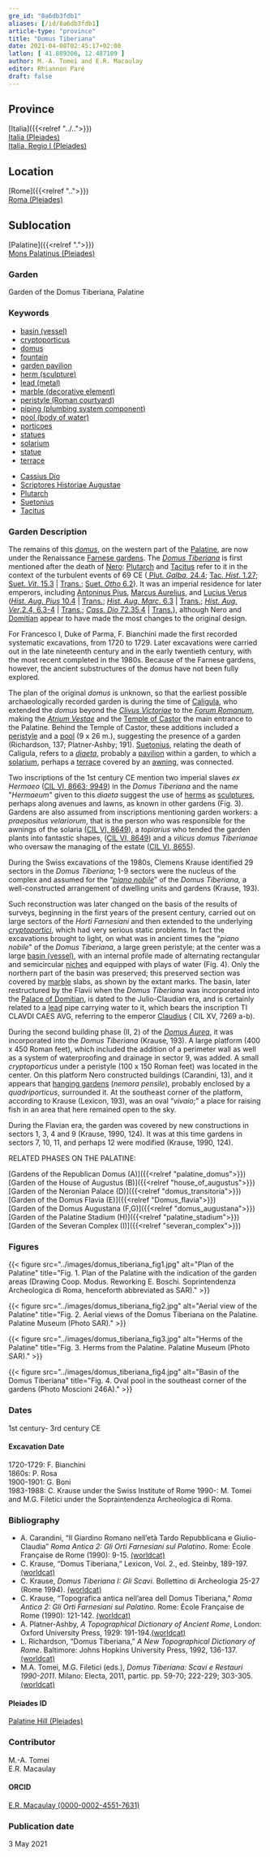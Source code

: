 ```yaml
---
gre_id: "8a6db3fdb1"
aliases: [/id/8a6db3fdb1]
article-type: "province"
title: "Domus Tiberiana"
date: 2021-04-08T02:45:17+02:00
latlon: [ 41.889306, 12.487109 ]
author: M.-A. Tomei and E.R. Macaulay
editor: Rhiannon Paré
draft: false
---
```


## Province

[Italia]({{<relref "../..">}}) \
[Italia (Pleiades)](https://pleiades.stoa.org/places/1052) \
[Italia, Regio I (Pleiades)](https://pleiades.stoa.org/places/441075550)
<!-- -->
## Location

[Rome]({{<relref "..">}}) \
[Roma (Pleiades)](https://pleiades.stoa.org/places/423025)
<!-- -->
## Sublocation

[Palatine]({{<relref ".">}}) \
[Mons Palatinus (Pleiades)](https://pleiades.stoa.org/places/971691208)
<!-- -->
<!-- -->
<!-- -->
### Garden

Garden of the Domus Tiberiana, Palatine
<!-- -->
### Keywords
<!-- -->
- [basin (vessel)](http://vocab.getty.edu/page/aat/300045614)
- [cryptoporticus](http://vocab.getty.edu/page/aat/300004295)
- [domus](http://vocab.getty.edu/page/aat/300005506)
- [fountain](http://vocab.getty.edu/page/aat/300006179)
- [garden pavilion](http://vocab.getty.edu/page/aat/300006819)
- [herm (sculpture)](http://vocab.getty.edu/page/aat/300047170)
- [lead (metal)](http://vocab.getty.edu/page/aat/300011022)
- [marble (decorative element)](http://vocab.getty.edu/page/aat/300011443)
- [peristyle (Roman courtyard)](http://vocab.getty.edu/page/aat/300080971)
- [piping (plumbing system component)](http://vocab.getty.edu/page/aat/300052572)
- [pool (body of water)](http://vocab.getty.edu/page/aat/300008692)
- [porticoes](http://vocab.getty.edu/page/aat/300004145)
- [statues](http://vocab.getty.edu/page/aat/300047600)
- [solarium](http://vocab.getty.edu/page/aat/300004179)
- [statue](http://vocab.getty.edu/page/aat/300047600)
- [terrace](http://vocab.getty.edu/page/aat/300004182)
<!-- -->
- [Cassius Dio](http://catalog.perseus.org/cite-collections/authors/urn:cite:perseus:author.328)
- [Scriptores Historiae Augustae](http://catalog.perseus.org/cite-collections/authors/urn:cite:perseus:author.1743)
- [Plutarch](http://catalog.perseus.org/cite-collections/authors/urn:cite:perseus:author.1144)
- [Suetonius](http://catalog.perseus.org/cite-collections/authors/urn:cite:perseus:author.1340)
- [Tacitus](http://catalog.perseus.org/cite-collections/authors/urn:cite:perseus:author.1357)
<!-- -->
<!-- -->
### Garden Description
<!-- -->
The remains of this [*domus*](https://en.wikipedia.org/wiki/Domus), on the western part of the [Palatine](https://en.wikipedia.org/wiki/Palatine_Hill), are now under the Renaissance [Farnese gardens](https://en.wikipedia.org/wiki/Farnese_Gardens). The [*Domus Tiberiana*](https://en.wikipedia.org/wiki/Domus_Tiberiana) is first mentioned after the death of [Nero](https://en.wikipedia.org/wiki/Nero): [Plutarch](https://en.wikipedia.org/wiki/Plutarch) and [Tacitus](https://en.wikipedia.org/wiki/Tacitus) refer to it in the context of the turbulent events of 69 CE ([ Plut. *Galba*, 24.4](http://data.perseus.org/citations/urn:cts:greekLit:tlg0007.tlg065.perseus-grc1:24.4); [Tac. *Hist*. 1.27](http://data.perseus.org/citations/urn:cts:latinLit:phi1351.phi004.perseus-lat1:1.27); [Suet. *Vit*. 15.3](http://data.perseus.org/citations/urn:cts:latinLit:phi1348.abo019.perseus-lat1:15.3) | [Trans.](http://data.perseus.org/citations/urn:cts:latinLit:phi1348.abo019.perseus-eng1:15); [Suet. *Otho* 6.2](http://data.perseus.org/citations/urn:cts:latinLit:phi1348.abo018.perseus-lat1:6)). It was an imperial residence for later emperors, including [Antoninus Pius](https://en.wikipedia.org/wiki/Antoninus_Pius), [Marcus Aurelius](https://en.wikipedia.org/wiki/Marcus_Aurelius), and [Lucius Verus](https://en.wikipedia.org/wiki/Lucius_Verus) ([*Hist. Aug. Pius* 10.4](https://penelope.uchicago.edu/Thayer/L/Roman/Texts/Historia_Augusta/Antoninus_Pius*.html) | [Trans.](https://penelope.uchicago.edu/Thayer/e/roman/texts/historia_augusta/antoninus_pius*.html); [*Hist. Aug. Marc*. 6.3](https://penelope.uchicago.edu/Thayer/L/Roman/Texts/Historia_Augusta/Marcus_Aurelius/1*.html) | [Trans.](https://penelope.uchicago.edu/Thayer/E/Roman/Texts/Historia_Augusta/Marcus_Aurelius/1*.html); [*Hist. Aug. Ver*.2.4, 6.3-4](https://penelope.uchicago.edu/Thayer/L/Roman/Texts/Historia_Augusta/Lucius_Verus*.html) | [Trans.](https://penelope.uchicago.edu/Thayer/E/Roman/Texts/Historia_Augusta/Lucius_Verus*.html); [*Cass. Dio* 72.35.4](http://data.perseus.org/citations/urn:cts:greekLit:tlg0385.tlg001.perseus-grc1:72.35.4) | [Trans.](https://penelope.uchicago.edu/Thayer/E/Roman/Texts/Cassius_Dio/72*.html)), although Nero and [Domitian](https://en.wikipedia.org/wiki/Domitian) appear to have made the most changes to the original design.

For Francesco I, Duke of Parma, F. Bianchini made the first recorded systematic excavations, from 1720 to 1729.  Later excavations were carried out in the late nineteenth century and in the early twentieth century, with the most recent completed in the 1980s. Because of the Farnese gardens, however, the ancient substructures of the *domus* have not been fully explored.

The plan of the original *domus* is unknown, so that the earliest possible archaeologically recorded garden is during the time of [Caligula](https://en.wikipedia.org/wiki/Caligula), who extended the *domus* beyond the [*Clivus Victoriae*](https://www.digitalaugustanrome.org/records/clivus-victoriae) to the [*Forum Romanum*](https://en.wikipedia.org/wiki/Roman_Forum), making the [*Atrium Vestae*](https://www.digitalaugustanrome.org/records/atrium-vestae) and the [Temple of Castor](https://www.digitalaugustanrome.org/records/castor-aedes-forum) the main entrance to the Palatine. Behind the Temple of Castor, these additions included a [peristyle](https://en.wikipedia.org/wiki/Peristyle) and a [pool](http://vocab.getty.edu/page/aat/300008692) (9 x 26 m.), suggesting the presence of a garden (Richardson, 137; Platner-Ashby; 191). [Suetonius](https://en.wikipedia.org/wiki/Suetonius), relating the death of Caligula, refers to a [*diaeta*](https://referenceworks.brillonline.com/entries/brill-s-new-pauly/diaeta-e316370?s.num=11), probably a [pavilion](http://vocab.getty.edu/page/aat/300006819) within a garden, to which a [solarium](http://vocab.getty.edu/page/aat/300004179), perhaps a [terrace](http://vocab.getty.edu/page/aat/300004182) covered by an [awning]( http://vocab.getty.edu/page/aat/300254200), was connected.

Two inscriptions of the 1st century CE mention two imperial slaves *ex Hermaeo* ([CIL VI, 8663; 9949](https://cil.bbaw.de/hauptnavigation/das-cil/baende)) in the *Domus Tiberiana* and the name "*Hermaeum*" given to this *diaeta* suggest the use of [herms](http://vocab.getty.edu/page/aat/300047170) as [sculptures](http://vocab.getty.edu/page/aat/300047600), perhaps along avenues and lawns, as known in other gardens (Fig. 3). Gardens are also assumed from inscriptions mentioning garden workers: a *praepositus velariorum*, that is the person who was responsible for the awnings of the solaria ([CIL VI, 8649](https://cil.bbaw.de/hauptnavigation/das-cil/baende)), a *topiarius* who tended the garden plants into fantastic shapes, ([CIL VI, 8649](https://cil.bbaw.de/hauptnavigation/das-cil/baende)) and a *vilicus domus Tiberianae* who oversaw the managing of the estate ([CIL VI, 8655](https://cil.bbaw.de/hauptnavigation/das-cil/baende)).

During the Swiss excavations of the 1980s, Clemens Krause identified 29 sectors in the *Domus Tiberiana*; 1-9 sectors were the nucleus of the complex and assumed for the “[*piano nobile*](https://en.wikipedia.org/wiki/Piano_nobile)” of the *Domus Tiberiana,* a well-constructed  arrangement of dwelling units and gardens (Krause, 193).

Such reconstruction was later changed on the basis of the results of surveys, beginning in the first years of the present century, carried out on large sectors of the *Horti Farnesiani* and then extended to the underlying [*cryptoportici*](https://en.wikipedia.org/wiki/Cryptoporticus), which had very serious static problems. In fact the excavations brought to light, on what was in ancient times the  “*piano nobile*" of the *Domus Tiberiana*, a large green peristyle; at the center was a large [basin (vessel)](http://vocab.getty.edu/page/aat/300045614), with an internal profile made of alternating rectangular and semicircular [niches](http://vocab.getty.edu/page/aat/300002704) and equipped with plays of water (Fig. 4). Only the northern part of the basin was preserved; this preserved section was covered by [marble](http://vocab.getty.edu/page/aat/300011443) slabs, as shown by the extant marks. The basin, later restructured by the Flavii when the *Domus Tiberiana* was incorporated into the [Palace of Domitian](https://en.wikipedia.org/wiki/Palace_of_Domitian), is dated to the Julio-Claudian era, and is certainly related to a [lead](https://en.wikipedia.org/wiki/Lead) pipe carrying water to it, which bears the inscription TI CLAVDI CAES AVG, referring to the emperor [Claudius](https://en.wikipedia.org/wiki/Claudius) ( CIL XV, 7269 a-b).

During the second building phase (II, 2) of the [*Domus Aurea*](https://en.wikipedia.org/wiki/Domus_Aurea), it was incorporated into the *Domus Tiberiana* (Krause, 193). A large platform (400 x 450 Roman feet), which included the addition of a perimeter wall as well as a system of waterproofing and drainage in sector 9, was added. A small *cryptoporticus* under a peristyle (100 x 150 Roman feet) was located in the center. On this platform Nero constructed buildings (Carandini, 13), and it appears that [hanging gardens](http://vocab.getty.edu/page/aat/300008100) (*nemora pensile*), probably enclosed by a *quadriporticus*, surrounded it.  At the southeast corner of the platform, according to Krause (Lexicon, 193), was an oval “*vivaio*;” a place for raising fish in an area that here remained open to the sky.

During the Flavian era, the garden was covered by new constructions in sectors 1, 3, 4 and 9 (Krause, 1990, 124). It was at this time gardens in sectors 7, 10, 11, and perhaps 12 were modified (Krause, 1990, 124).
<!-- -->
RELATED PHASES ON THE PALATINE:
<!-- -->
[Gardens of the Republican Domus (A)]({{<relref "palatine_domus">}})\
[Garden of the House of Augustus (B)]({{<relref "house_of_augustus">}})\
[Garden of the Neronian Palace (D)]({{<relref "domus_transitoria">}})\
[Garden of the Domus Flavia (E)]({{<relref "Domus_flavia">}})\
[Garden of the Domus Augustana (F,G)]({{<relref "domus_augustana">}})\
[Garden of the Palatine Stadium (H)]({{<relref "palatine_stadium">}})\
[Garden of the Severan Complex (I)]({{<relref "severan_complex">}})
<!-- -->
<!-- -->

### Figures

{{< figure src="../images/domus_tiberiana_fig1.jpg" alt="Plan of the Palatine" title="Fig. 1. Plan of the Palatine with the indication of the garden areas (Drawing Coop. Modus. Reworking E. Boschi. Soprintendenza Archeologica di Roma, henceforth abbreviated as SAR)." >}}
<!-- -->
{{< figure src="../images/domus_tiberiana_fig2.jpg" alt="Aerial view of the Palatine" title="Fig. 2. Aerial views of the Domus Tiberiana on the Palatine. Palatine Museum (Photo SAR)." >}}
<!-- -->
{{< figure src="../images/domus_tiberiana_fig3.jpg" alt="Herms of the Palatine" title="Fig. 3. Herms from the Palatine. Palatine Museum (Photo SAR)." >}}
<!-- -->
{{< figure src="../images/domus_tiberiana_fig4.jpg" alt="Basin of the Domus Tiberiana" title="Fig. 4. Oval pool in the southeast corner of the gardens (Photo Moscioni 246A)." >}}
<!-- -->
### Dates

1st century- 3rd century CE
<!-- -->
#### Excavation Date

1720-1729: F. Bianchini\
1860s: P. Rosa\
1900-1901: G. Boni\
1983-1988: C. Krause under the Swiss Institute of Rome
1990-: M. Tomei and M.G. Filetici under the Sopraintendenza Archeologica di Roma.

<!-- -->
### Bibliography

* A. Carandini, “Il Giardino Romano nell’età Tardo Repubblicana e Giulio-Claudia” *Roma Antica 2: Gli Orti Farnesiani sul Palatino*. Rome: École Française de Rome (1990):  9-15. [(worldcat)](http://www.worldcat.org/oclc/471515490)
* C. Krause, “Domus Tiberiana,” Lexicon, Vol. 2., ed. Steinby, 189-197. [(worldcat)](http://www.worldcat.org/oclc/503786698)
* C. Krause, *Domus Tiberiana I: Gli Scavi*. Bollettino di Archeologia 25-27 (Rome 1994). [(worldcat)](http://www.worldcat.org/oclc/801168743)
* C. Krause, “Topografica antica nell’area dell Domus Tiberiana,” *Roma Antica 2: Gli Orti Farnesiani sul Palatino*. Rome:  École Française de Rome (1990):  121-142. [(worldcat)](http://www.worldcat.org/oclc/471515490)
* A. Platner-Ashby, *A Topographical Dictionary of Ancient Rome*, London: Oxford University Press, 1929: 191-194.[(worldcat)](http://www.worldcat.org/oclc/910092330)
* L. Richardson, “Domus Tiberiana,” *A New Topographical Dictionary of Rome*. Baltimore: Johns Hopkins University Press, 1992, 136-137. [(worldcat)](http://www.worldcat.org/oclc/256637651)
* M.A. Tomei, M.G. Filetici (eds.), *Domus Tiberiana: Scavi e Restauri 1990-2011*. Milano: Electa, 2011, partic. pp. 59-70; 222-229; 303-305. [(worldcat)](http://www.worldcat.org/oclc/819286517)
<!-- -->
#### Pleiades ID

[Palatine Hill (Pleiades)](https://pleiades.stoa.org/places/971691208)
<!-- -->
### Contributor

M.-A. Tomei\
E.R. Macaulay
<!-- -->
#### ORCID

[E.R. Macaulay (0000-0002-4551-7631)](https://orcid.org/0000-0002-4551-7631)
<!-- -->
### Publication date

3 May 2021
